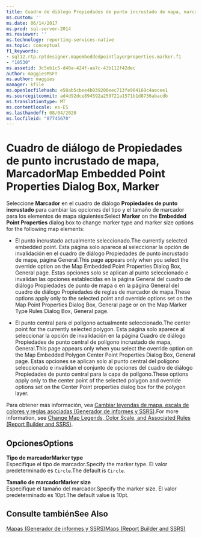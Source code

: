 ```yaml
---
title: Cuadro de diálogo Propiedades de punto incrustado de mapa, marcador | Microsoft Docs
ms.custom: ''
ms.date: 06/14/2017
ms.prod: sql-server-2014
ms.reviewer: ''
ms.technology: reporting-services-native
ms.topic: conceptual
f1_keywords:
- sql12.rtp.rptdesigner.mapembeddedpointlayerproperties.marker.f1
- "10530"
ms.assetid: 3c5eb1c5-d40a-424f-aa7c-43b112f42dec
author: maggiesMSFT
ms.author: maggies
manager: kfile
ms.openlocfilehash: e58ab5cbee4b039206eec713fe964169c4aecee1
ms.sourcegitcommit: ad4d92dce894592a259721a1571b1d8736abacdb
ms.translationtype: MT
ms.contentlocale: es-ES
ms.lasthandoff: 08/04/2020
ms.locfileid: "87745670"
---
```

# <a name="map-embedded-point-properties-dialog-box-marker"></a><span data-ttu-id="9d122-102">Cuadro de diálogo de Propiedades de punto incrustado de mapa, Marcador</span><span class="sxs-lookup"><span data-stu-id="9d122-102">Map Embedded Point Properties Dialog Box, Marker</span></span>
  <span data-ttu-id="9d122-103">Seleccione **Marcador** en el cuadro de diálogo **Propiedades de punto incrustado** para cambiar las opciones del tipo y el tamaño de marcador para los elementos de mapa siguientes:</span><span class="sxs-lookup"><span data-stu-id="9d122-103">Select **Marker** on the **Embedded Point Properties** dialog box to change marker type and marker size options for the following map elements:</span></span>  
  
-   <span data-ttu-id="9d122-104">El punto incrustado actualmente seleccionado.</span><span class="sxs-lookup"><span data-stu-id="9d122-104">The currently selected embedded point.</span></span> <span data-ttu-id="9d122-105">Esta página solo aparece al seleccionar la opción de invalidación en el cuadro de diálogo Propiedades de punto incrustado de mapa, página General.</span><span class="sxs-lookup"><span data-stu-id="9d122-105">This page appears only when you select the override option on the Map Embedded Point Properties Dialog Box, General page.</span></span> <span data-ttu-id="9d122-106">Estas opciones solo se aplican al punto seleccionado e invalidan las opciones establecidas en la página General del cuadro de diálogo Propiedades de punto de mapa o en la página General del cuadro de diálogo Propiedades de reglas de marcador de mapa.</span><span class="sxs-lookup"><span data-stu-id="9d122-106">These options apply only to the selected point and override options set on the Map Point Properties Dialog Box, General page or on the Map Marker Type Rules Dialog Box, General page.</span></span>  
  
-   <span data-ttu-id="9d122-107">El punto central para el polígono actualmente seleccionado.</span><span class="sxs-lookup"><span data-stu-id="9d122-107">The center point for the currently selected polygon.</span></span> <span data-ttu-id="9d122-108">Esta página solo aparece al seleccionar la opción de invalidación en la página Cuadro de diálogo Propiedades de punto central de polígono incrustado de mapa, General.</span><span class="sxs-lookup"><span data-stu-id="9d122-108">This page appears only when you select the override option on the Map Embedded Polygon Center Point Properties Dialog Box, General page.</span></span> <span data-ttu-id="9d122-109">Estas opciones se aplican solo al punto central del polígono seleccionado e invalidan el conjunto de opciones del cuadro de diálogo Propiedades de punto central para la capa de polígono.</span><span class="sxs-lookup"><span data-stu-id="9d122-109">These options apply only to the center point of the selected polygon and override options set on the Center Point properties dialog box for the polygon layer.</span></span>  
  
 <span data-ttu-id="9d122-110">Para obtener más información, vea [Cambiar leyendas de mapa, escala de colores y reglas asociadas &#40;Generador de informes y SSRS&#41;](report-design/change-map-legends-color-scale-and-associated-rules-report-builder-and-ssrs.md).</span><span class="sxs-lookup"><span data-stu-id="9d122-110">For more information, see [Change Map Legends, Color Scale, and Associated Rules &#40;Report Builder and SSRS&#41;](report-design/change-map-legends-color-scale-and-associated-rules-report-builder-and-ssrs.md).</span></span>  
  
## <a name="options"></a><span data-ttu-id="9d122-111">Opciones</span><span class="sxs-lookup"><span data-stu-id="9d122-111">Options</span></span>  
 <span data-ttu-id="9d122-112">**Tipo de marcador**</span><span class="sxs-lookup"><span data-stu-id="9d122-112">**Marker type**</span></span>  
 <span data-ttu-id="9d122-113">Especifique el tipo de marcador.</span><span class="sxs-lookup"><span data-stu-id="9d122-113">Specify the marker type.</span></span> <span data-ttu-id="9d122-114">El valor predeterminado es `Circle`.</span><span class="sxs-lookup"><span data-stu-id="9d122-114">The default is `Circle`.</span></span>  
  
 <span data-ttu-id="9d122-115">**Tamaño de marcador**</span><span class="sxs-lookup"><span data-stu-id="9d122-115">**Marker size**</span></span>  
 <span data-ttu-id="9d122-116">Especifique el tamaño del marcador.</span><span class="sxs-lookup"><span data-stu-id="9d122-116">Specify the marker size.</span></span> <span data-ttu-id="9d122-117">El valor predeterminado es 10pt.</span><span class="sxs-lookup"><span data-stu-id="9d122-117">The default value is 10pt.</span></span>  
  
## <a name="see-also"></a><span data-ttu-id="9d122-118">Consulte también</span><span class="sxs-lookup"><span data-stu-id="9d122-118">See Also</span></span>  
 [<span data-ttu-id="9d122-119">Mapas &#40;Generador de informes y SSRS&#41;</span><span class="sxs-lookup"><span data-stu-id="9d122-119">Maps &#40;Report Builder and SSRS&#41;</span></span>](report-design/maps-report-builder-and-ssrs.md)  
  
  

